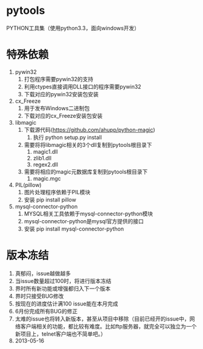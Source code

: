 pytools
=======

PYTHON工具集（使用python3.3，面向windows开发）




特殊依赖
========
1. pywin32
    1. 打包程序需要pywin32的支持
    1. 利用ctypes直接调用DLL接口的程序需要pywin32
    1. 下载对应的pywin32安装包安装
1. cx_Freeze
    1. 用于发布Windows二进制包
    1. 下载对应的cx_Freeze安装包安装
1. libmagic
    1. 下载源代码(https://github.com/ahupp/python-magic)
        1. 执行 python setup.py install
    1. 需要将将libmagic相关的3个dll复制到pytools根目录下
        1. magic1.dll
        1. zlib1.dll
        1. regex2.dll
    1. 需要将相应的magic元数据库复制到pytools根目录下
        1. magic.mgc
1. PIL(pillow)
    1. 图片处理程序依赖于PIL模块
    1. 安装 pip install pillow
1. mysql-connector-python
    1. MYSQL相关工具依赖于mysql-connector-python模块
    1. mysql-connector-python是mysql官方提供的接口
    1. 安装 pip install mysql-connector-python
    
版本冻结
========
1. 真郁闷，issue越做越多
1. 当issue数量超过100时，将进行版本冻结
1. 界时所有新功能或增强都归入下一个版本
1. 界时只接受BUG修改
1. 按现在的进度估计满100 issue能在本月完成
1. 6月份完成所有BUG的修正
1. 太难的issue也将转入新版本，甚至从项目中移除（目前已经开的issue中，网络客户端相关的功能，都比较有难度。比如ftp服务器，就完全可以独立为一个新项目上，telnet客户端也不简单吧。）
1. 2013-05-16
